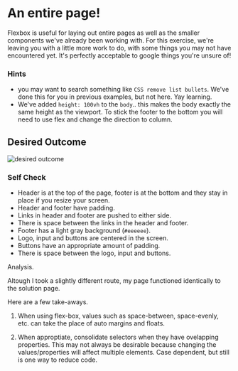 # An entire page!

Flexbox is useful for laying out entire pages as well as the smaller components we've already been working with. For this exercise, we're leaving you with a little more work to do, with some things you may not have encountered yet. It's perfectly acceptable to google things you're unsure of!

### Hints
- you may want to search something like `CSS remove list bullets`.  We've done this for you in previous examples, but not here. Yay learning.
- We've added `height: 100vh` to the `body`.. this makes the body exactly the same height as the viewport. To stick the footer to the bottom you will need to use flex and change the direction to column.

## Desired Outcome
![desired outcome](./desired-outcome.png)

### Self Check

- Header is at the top of the page, footer is at the bottom and they stay in place if you resize your screen.
- Header and footer have padding.
- Links in header and footer are pushed to either side.
- There is space between the links in the header and footer.
- Footer has a light gray background (`#eeeeee`).
- Logo, input and buttons are centered in the screen.
- Buttons have an appropriate amount of padding.
- There is space between the logo, input and buttons.

Analysis.

Altough I took a slightly different route, my page functioned identically to the solution page.

Here are a few take-aways.

1. When using flex-box, values such as space-between, space-evenly, etc. can take the place of auto margins and floats.

2. When approptiate, consolidate selectors when they have ovelapping properties. This may not always be desirable because changing the values/properties will affect multiple elements. Case dependent, but still is one way to reduce code.